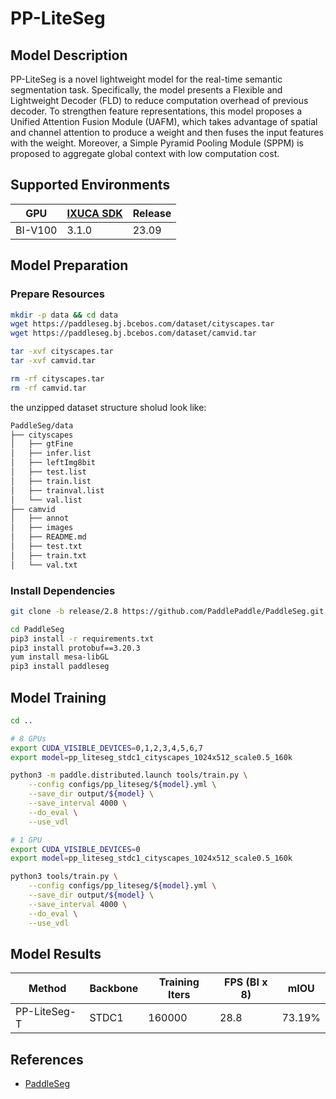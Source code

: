 # PP-LiteSeg

## Model Description

PP-LiteSeg is a novel lightweight model for the real-time semantic segmentation task. Specifically, the model presents a
Flexible and Lightweight Decoder (FLD) to reduce computation overhead of previous decoder. To strengthen feature
representations, this model proposes a Unified Attention Fusion Module (UAFM), which takes advantage of spatial and
channel attention to produce a weight and then fuses the input features with the weight. Moreover, a Simple Pyramid
Pooling Module (SPPM) is proposed to aggregate global context with low computation cost.

## Supported Environments

| GPU    | [IXUCA SDK](https://gitee.com/deep-spark/deepspark#%E5%A4%A9%E6%95%B0%E6%99%BA%E7%AE%97%E8%BD%AF%E4%BB%B6%E6%A0%88-ixuca) | Release |
|--------|-----------|---------|
| BI-V100 | 3.1.0     |  23.09  |

## Model Preparation

### Prepare Resources

```bash
mkdir -p data && cd data
wget https://paddleseg.bj.bcebos.com/dataset/cityscapes.tar
wget https://paddleseg.bj.bcebos.com/dataset/camvid.tar

tar -xvf cityscapes.tar
tar -xvf camvid.tar

rm -rf cityscapes.tar
rm -rf camvid.tar
```

the unzipped dataset structure sholud look like:

```bash
PaddleSeg/data
├── cityscapes
│   ├── gtFine
│   ├── infer.list
│   ├── leftImg8bit
│   ├── test.list
│   ├── train.list
│   ├── trainval.list
│   └── val.list
├── camvid
│   ├── annot
│   ├── images
│   ├── README.md
│   ├── test.txt
│   ├── train.txt
│   └── val.txt
```

### Install Dependencies

```bash
git clone -b release/2.8 https://github.com/PaddlePaddle/PaddleSeg.git

cd PaddleSeg
pip3 install -r requirements.txt
pip3 install protobuf==3.20.3
yum install mesa-libGL 
pip3 install paddleseg

```

## Model Training

```bash
cd ..

# 8 GPUs
export CUDA_VISIBLE_DEVICES=0,1,2,3,4,5,6,7
export model=pp_liteseg_stdc1_cityscapes_1024x512_scale0.5_160k

python3 -m paddle.distributed.launch tools/train.py \
    --config configs/pp_liteseg/${model}.yml \
    --save_dir output/${model} \
    --save_interval 4000 \
    --do_eval \
    --use_vdl

# 1 GPU
export CUDA_VISIBLE_DEVICES=0
export model=pp_liteseg_stdc1_cityscapes_1024x512_scale0.5_160k

python3 tools/train.py \
    --config configs/pp_liteseg/${model}.yml \
    --save_dir output/${model} \
    --save_interval 4000 \
    --do_eval \
    --use_vdl
```

## Model Results

| Method       | Backbone | Training Iters | FPS (BI x 8) | mIOU   |
|--------------|----------|----------------|--------------|--------|
| PP-LiteSeg-T | STDC1    | 160000         | 28.8         | 73.19% |

## References

- [PaddleSeg](https://github.com/PaddlePaddle/PaddleSeg)
